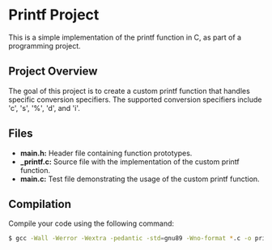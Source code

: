 # Printf Project

This is a simple implementation of the printf function in C, as part of a programming project.

## Project Overview

The goal of this project is to create a custom printf function that handles specific conversion specifiers. The supported conversion specifiers include 'c', 's', '%', 'd', and 'i'.

## Files

- **main.h:** Header file containing function prototypes.
- **_printf.c:** Source file with the implementation of the custom printf function.
- **main.c:** Test file demonstrating the usage of the custom printf function.

## Compilation

Compile your code using the following command:

```bash
$ gcc -Wall -Werror -Wextra -pedantic -std=gnu89 -Wno-format *.c -o printf